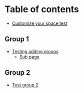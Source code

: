 # Table of contents

* [Customize your space test](README.md)

## Group 1

* [Testing adding groups](group-1/testing-adding-groups/README.md)
  * [Sub page](group-1/testing-adding-groups/sub-page.md)

## Group 2

* [Test group 2](group-2/test-group-2.md)
